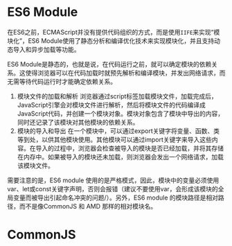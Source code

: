 # ES6 Module
在ES6之前，ECMAScript并没有提供代码组织的方式，而是使用`IIFE`来实现“模块化”，ES6 Module使用了静态分析和编译优化技术来实现模块化，并且支持动态导入和异步加载等功能。

ES6 Module是静态的，也就是说，在代码运行之前，就可以确定模块的依赖关系。这使得浏览器可以在代码加载时就预先解析和编译模块，并发出网络请求，而无需等待代码运行时才能确定依赖关系。

1. 模块文件的加载和解析
浏览器通过script标签加载模块文件，加载完成后，JavaScript引擎会对模块文件进行解析，然后将模块文件的代码编译成JavaScript代码，并创建一个模块对象。模块对象包含了模块中导出的内容，同时还记录了该模块对其他模块的依赖关系。
2. 模块的导入和导出
在一个模块中，可以通过export关键字将变量、函数、类等到处，以供其他模块使用。其他模块可以通过import关键字来导入这些内容。在导入的过程中，浏览器会检查被导入的模块是否已经加载，并将其存储在内存中。如果被导入的模块还未加载，则浏览器会发出一个网络请求，加载该模块文件。

需要注意的是，ES6 module 使用的是严格模式，因此，模块中的变量必须使用var、let或const关键字声明，否则会报错（建议不要使用var，会形成该模块的全局变量而被导出引起命名冲突的问题/）。另外，ES6 module 的模块路径是相对路径，而不是像CommonJS 和 AMD 那样的相对模块名。

# CommonJS
